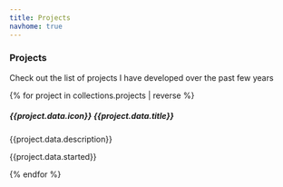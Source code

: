 ```yaml
---
title: Projects
navhome: true
---
```


### Projects
Check out the list of projects I have developed over the past few years

<div class="project-list py-4 d-flex flex-column-reverse justify-content-center gap-4">
{% for project in collections.projects | reverse %}
<div class="project-box">
    <h5>{{project.data.icon}} {{project.data.title}}</h5>
    <p>{{project.data.description}}</p>
    <p class="m-0 developed-date">{{project.data.started}}</p>
    <a href="{{project.url | url}}" class="entry-link"></a>
</div>
{% endfor %}
</div>

